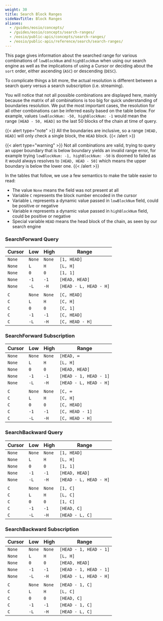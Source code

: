 ```yaml
---
weight: 30
title: Search Block Ranges
sideNavTitle: Block Ranges
aliases:
  - /guides/eosio/concepts/
  - /guides/eosio/concepts/search-ranges/
  - /eosio/public-apis/concepts/search-ranges/
  - /eosio/public-apis/reference/search/search-ranges/
---
```


This page gives information about the searched range for various combinations of `lowBlockNum` and
`highBlockNum` when using our search engine as well as the implications of using a Cursor or deciding
about the `sort` order, either ascending (`ASC`) or descending (`DESC`).

To complicate things a bit more, the actual resolution is different between a search query versus
a search subscription (i.e. streaming).

You will notice that not all possible combinations are displayed here, mainly because the matrix
of all combinations is too big for quick understanding of boundaries resolution. We put the most
important cases, the resolution for all other combinations can be inferred easily based on
the table below. For example, values `lowBlockNum: -50, highBlockNum: -1` would mean the range
`[HEAD - 50, HEAD]` so the last 50 blocks of the chain at time of query.

{{< alert type="note" >}}
All the boundaries are inclusive, so a range `[HEAD, HEAD]` will only check a single block, the
`HEAD` block.
{{< /alert >}}

{{< alert type="warning" >}}
Not all combinations are valid, trying to query an upper boundary that is below boundary yields
an invalid range error, for example trying `lowBlockNum: -1, highBlockNum: -50` is doomed to failed
as it would always resolves to `[HEAD, HEAD - 50]` which means the upper boundary is below the lower
one.
{{< /alert >}}

In the tables that follow, we use a few semantics to make the table easier to read:

- The value `None` means the field was not present at all
- Variable `C` represents the block number encoded in the cursor
- Variable `L` represents a dynamic value passed in `lowBlockNum` field, could be positive or negative
- Variable `H` represents a dynamic value passed in `highBlockNum` field, could be positive or negative
- Special variable `HEAD` means the head block of the chain, as seen by our search engine

### SearchForward Query

| Cursor | Low    | High   | Range                  |
|--------|--------|--------|------------------------|
| `None` | `None` | `None` | `[1, HEAD]`            |
| `None` | `L`    | `H`    | `[L, H]`               |
| `None` | `0`    | `0`    | `[1, 1]`               |
| `None` | `-1`   | `-1`   | `[HEAD, HEAD]`         |
| `None` | `-L`   | `-H`   | `[HEAD - L, HEAD - H]` |
||||||
| `C`    | `None` | `None` | `[C, HEAD]`            |
| `C`    | `L`    | `H`    | `[C, H]`               |
| `C`    | `0`    | `0`    | `[C, 1]`               |
| `C`    | `-1`   | `-1`   | `[C, HEAD]`            |
| `C`    | `-L`   | `-H`   | `[C, HEAD - H]`        |

### SearchForward Subscription

| Cursor | Low    | High   | Range                          |
|--------|--------|--------|--------------------------------|
| `None` | `None` | `None` | `[HEAD, ∞`                     |
| `None` | `L`    | `H`    | `[L, H]`                       |
| `None` | `0`    | `0`    | `[HEAD, HEAD]`                 |
| `None` | `-1`   | `-1`   | `[HEAD - 1, HEAD - 1]`         |
| `None` | `-L`   | `-H`   | `[HEAD - L, HEAD - H]`         |
||||||
| `C`    | `None` | `None` | `[C, ∞`                        |
| `C`    | `L`    | `H`    | `[C, H]`                       |
| `C`    | `0`    | `0`    | `[C, HEAD]`                    |
| `C`    | `-1`   | `-1`   | `[C, HEAD - 1]`                |
| `C`    | `-L`   | `-H`   | `[C, HEAD - H]`                |

### SearchBackward Query

| Cursor | Low    | High   | Range                  |
|--------|--------|--------|------------------------|
| `None` | `None` | `None` | `[1, HEAD]`            |
| `None` | `L`    | `H`    | `[L, H]`               |
| `None` | `0`    | `0`    | `[1, 1]`               |
| `None` | `-1`   | `-1`   | `[HEAD, HEAD]`         |
| `None` | `-L`   | `-H`   | `[HEAD - L, HEAD - H]` |
||||||
| `C`    | `None` | `None` | `[1, C]`               |
| `C`    | `L`    | `H`    | `[L, C]`               |
| `C`    | `0`    | `0`    | `[1, C]`               |
| `C`    | `-1`   | `-1`   | `[HEAD, C]`            |
| `C`    | `-L`   | `-H`   | `[HEAD - L, C]`        |

### SearchBackward Subscription

| Cursor | Low    | High   | Range                          |
|--------|--------|--------|--------------------------------|
| `None` | `None` | `None` | `[HEAD - 1, HEAD - 1]`         |
| `None` | `L`    | `H`    | `[L, H]`                       |
| `None` | `0`    | `0`    | `[HEAD, HEAD]`                 |
| `None` | `-1`   | `-1`   | `[HEAD - 1, HEAD - 1]`         |
| `None` | `-L`   | `-H`   | `[HEAD - L, HEAD - H]`         |
||||||
| `C`    | `None` | `None` | `[HEAD - 1, C]`                |
| `C`    | `L`    | `H`    | `[L, C]`                       |
| `C`    | `0`    | `0`    | `[HEAD, C]`                    |
| `C`    | `-1`   | `-1`   | `[HEAD - 1, C]`                |
| `C`    | `-L`   | `-H`   | `[HEAD - L, C]`                |

